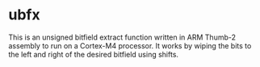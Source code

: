 # ubfx
This is an unsigned bitfield extract function written in ARM Thumb-2 assembly to run on a Cortex-M4 processor. It works by wiping the bits to the left and right of the desired bitfield using shifts. 
